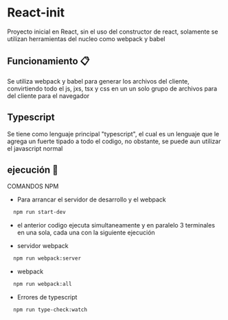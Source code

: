 # React-init
Proyecto inicial en React, sin el uso del constructor de react, solamente se utilizan herramientas del nucleo como webpack y babel

## Funcionamiento 📋
Se utiliza webpack y babel para generar los archivos del cliente, convirtiendo todo el js, jxs, tsx y css en un un solo grupo de archivos para del cliente para el navegador

## Typescript
Se tiene como lenguaje principal "typescript", el cual es un lenguaje que le agrega un fuerte tipado a todo el codigo, no obstante, se puede aun utilizar el javascript normal

## ejecución 🚀

COMANDOS NPM

- Para arrancar el servidor de desarrollo y el webpack
```bash
  npm run start-dev
```

- el anterior codigo ejecuta simultaneamente y en paralelo 3 terminales en una sola, cada una con la siguiente ejecución

- servidor webpack
```bash
  npm run webpack:server
```

- webpack
```bash
  npm run webpack:all
```

- Errores de typescript
```bash
  npm run type-check:watch
```


